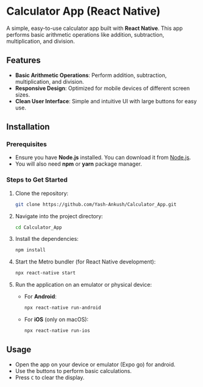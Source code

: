 # Calculator App (React Native)

A simple, easy-to-use calculator app built with **React Native**. This app performs basic arithmetic operations like addition, subtraction, multiplication, and division.

## Features

- **Basic Arithmetic Operations**: Perform addition, subtraction, multiplication, and division.
- **Responsive Design**: Optimized for mobile devices of different screen sizes.
- **Clean User Interface**: Simple and intuitive UI with large buttons for easy use.

## Installation

### Prerequisites
- Ensure you have **Node.js** installed. You can download it from [Node.js](https://nodejs.org/).
- You will also need **npm** or **yarn** package manager.

### Steps to Get Started

1. Clone the repository:
   ```bash
   git clone https://github.com/Yash-Ankush/Calculator_App.git
   ```
   
2. Navigate into the project directory:
   ```bash
   cd Calculator_App
   ```

3. Install the dependencies:
   ```bash
   npm install
   ```

4. Start the Metro bundler (for React Native development):
   ```bash
   npx react-native start
   ```

5. Run the application on an emulator or physical device:

   - For **Android**:
     ```bash
     npx react-native run-android
     ```

   - For **iOS** (only on macOS):
     ```bash
     npx react-native run-ios
     ```

## Usage

- Open the app on your device or emulator (Expo go) for android.
- Use the buttons to perform basic calculations.
- Press `C` to clear the display.
